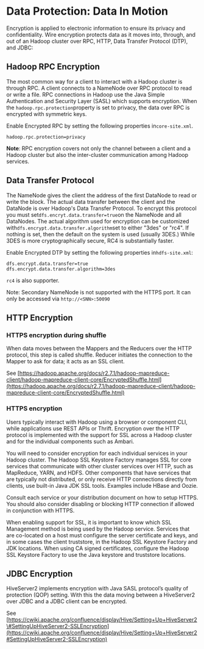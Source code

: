 # Data Protection: Data In Motion

Encryption is applied to electronic information to ensure its privacy and confidentiality. Wire encryption protects data as it moves into, through, and out of an Hadoop cluster over RPC, HTTP, Data Transfer Protocol \(DTP\), and JDBC:

## Hadoop RPC Encryption

The most common way for a client to interact with a Hadoop cluster is through RPC. A client connects to a NameNode over RPC protocol to read or write a file. RPC connections in Hadoop use the Java Simple Authentication and Security Layer \(SASL\) which supports encryption. When the `hadoop.rpc.protection`property is set to privacy, the data over RPC is encrypted with symmetric keys.

Enable Encrypted RPC by setting the following properties in`core-site.xml`.

```
hadoop.rpc.protection=privacy
```

**Note**: RPC encryption covers not only the channel between a client and a Hadoop cluster but also the inter-cluster communication among Hadoop services.

## Data Transfer Protocol

The NameNode gives the client the address of the first DataNode to read or write the block. The actual data transfer between the client and the DataNode is over Hadoop's Data Transfer Protocol. To encrypt this protocol you must set`dfs.encryt.data.transfer=true`on the NameNode and all DataNodes. The actual algorithm used for encryption can be customized with`dfs.encrypt.data.transfer.algorithm`set to either "3des" or "rc4". If nothing is set, then the default on the system is used \(usually 3DES.\) While 3DES is more cryptographically secure, RC4 is substantially faster.

Enable Encrypted DTP by setting the following properties in`hdfs-site.xml`:

```
dfs.encrypt.data.transfer=true
dfs.encrypt.data.transfer.algorithm=3des
```

`rc4` is also supporter.

Note: Secondary NameNode is not supported with the HTTPS port. It can only be accessed via `http://<SNN>:50090`

## HTTP Encryption

### HTTPS encryption during shuffle

When data moves between the Mappers and the Reducers over the HTTP protocol, this step is called shuffle. Reducer initiates the connection to the Mapper to ask for data; it acts as an SSL client.

See [https://hadoop.apache.org/docs/r2.7.1/hadoop-mapreduce-client/hadoop-mapreduce-client-core/EncryptedShuffle.html](https://hadoop.apache.org/docs/r2.7.1/hadoop-mapreduce-client/hadoop-mapreduce-client-core/EncryptedShuffle.html)

### HTTPS encryption

Users typically interact with Hadoop using a browser or component CLI, while applications use REST APIs or Thrift. Encryption over the HTTP protocol is implemented with the support for SSL across a Hadoop cluster and for the individual components such as Ambari.

You will need to consider encryption for each individual services in your Hadoop cluster. The Hadoop SSL Keystore Factory manages SSL for core services that communicate with other cluster services over HTTP, such as MapReduce, YARN, and HDFS. Other components that have services that are typically not distributed, or only receive HTTP connections directly from clients, use built-in Java JDK SSL tools. Examples include HBase and Oozie.

Consult each service or your distribution document on how to setup HTTPS. You should also consider disabling or blocking HTTP connection if allowed in conjunction with HTTPS.

When enabling support for SSL, it is important to know which SSL Management method is being used by the Hadoop service. Services that are co-located on a host must configure the server certificate and keys, and in some cases the client truststore, in the Hadoop SSL Keystore Factory and JDK locations. When using CA signed certificates, configure the Hadoop SSL Keystore Factory to use the Java keystore and truststore locations.

## JDBC Encryption

HiveServer2 implements encryption with Java SASL protocol’s quality of protection \(QOP\) setting. With this the data moving between a HiveServer2 over JDBC and a JDBC client can be encrypted.

See [https://cwiki.apache.org/confluence/display/Hive/Setting+Up+HiveServer2\#SettingUpHiveServer2-SSLEncryption](https://cwiki.apache.org/confluence/display/Hive/Setting+Up+HiveServer2#SettingUpHiveServer2-SSLEncryption)

